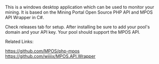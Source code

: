 This is a windows desktop application which can be used to monitor your mining. It is based on the Mining Portal Open Source PHP API and MPOS API Wrapper in C#.

Check releases tab for setup. After installing be sure to add your pool's domain and your API key. Your pool should support the MPOS API.

Related Links:

https://github.com/MPOS/php-mpos
https://github.com/wiiiix/MPOS.API.Wrapper

